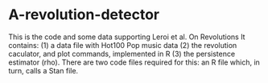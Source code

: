 # A-revolution-detector

This is the code and some data supporting Leroi et al. On Revolutions
It contains:
(1) a data file with Hot100 Pop music data
(2) the revolution caculator, and plot commands, implemented in R
(3) the persistence estimator (rho).  There are two code files required for this:  an R file which, in turn, calls a Stan file.
